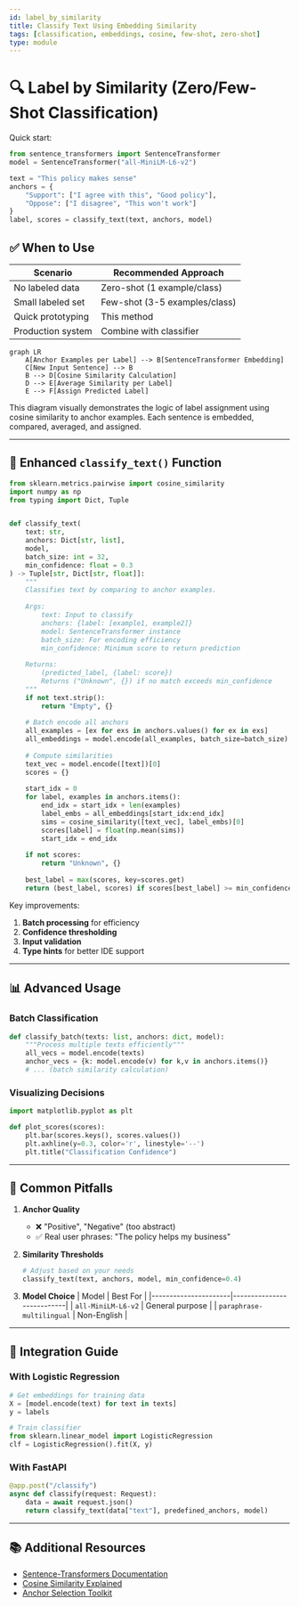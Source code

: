 ```yaml
---
id: label_by_similarity
title: Classify Text Using Embedding Similarity
tags: [classification, embeddings, cosine, few-shot, zero-shot]
type: module
---
```


# 🔍 Label by Similarity (Zero/Few-Shot Classification)

Quick start:
```python
from sentence_transformers import SentenceTransformer
model = SentenceTransformer("all-MiniLM-L6-v2")

text = "This policy makes sense"
anchors = {
    "Support": ["I agree with this", "Good policy"],
    "Oppose": ["I disagree", "This won't work"]
}
label, scores = classify_text(text, anchors, model)
```

## ✅ When to Use
| Scenario              | Recommended Approach      |
|-----------------------|--------------------------|
| No labeled data       | Zero-shot (1 example/class) |
| Small labeled set     | Few-shot (3-5 examples/class) |
| Quick prototyping     | This method              |
| Production system     | Combine with classifier  |

```mermaid
graph LR
    A[Anchor Examples per Label] --> B[SentenceTransformer Embedding]
    C[New Input Sentence] --> B
    B --> D[Cosine Similarity Calculation]
    D --> E[Average Similarity per Label]
    E --> F[Assign Predicted Label]

```

This diagram visually demonstrates the logic of label assignment using cosine similarity to anchor examples. Each sentence is embedded, compared, averaged, and assigned.

---

## 🧱 Enhanced `classify_text()` Function


```python
from sklearn.metrics.pairwise import cosine_similarity
import numpy as np
from typing import Dict, Tuple


def classify_text(
    text: str, 
    anchors: Dict[str, list], 
    model,
    batch_size: int = 32,
    min_confidence: float = 0.3
) -> Tuple[str, Dict[str, float]]:
    """
    Classifies text by comparing to anchor examples.
    
    Args:
        text: Input to classify
        anchors: {label: [example1, example2]} 
        model: SentenceTransformer instance
        batch_size: For encoding efficiency
        min_confidence: Minimum score to return prediction
    
    Returns:
        (predicted_label, {label: score})
        Returns ("Unknown", {}) if no match exceeds min_confidence
    """
    if not text.strip():
        return "Empty", {}
    
    # Batch encode all anchors
    all_examples = [ex for exs in anchors.values() for ex in exs]
    all_embeddings = model.encode(all_examples, batch_size=batch_size)
    
    # Compute similarities
    text_vec = model.encode([text])[0]
    scores = {}
    
    start_idx = 0
    for label, examples in anchors.items():
        end_idx = start_idx + len(examples)
        label_embs = all_embeddings[start_idx:end_idx]
        sims = cosine_similarity([text_vec], label_embs)[0]
        scores[label] = float(np.mean(sims))
        start_idx = end_idx
    
    if not scores:
        return "Unknown", {}
        
    best_label = max(scores, key=scores.get)
    return (best_label, scores) if scores[best_label] >= min_confidence else ("Unknown", scores)
```

Key improvements:
1. **Batch processing** for efficiency
2. **Confidence thresholding**
3. **Input validation**
4. **Type hints** for better IDE support

---

## 📊 Advanced Usage

### Batch Classification
```python
def classify_batch(texts: list, anchors: dict, model):
    """Process multiple texts efficiently"""
    all_vecs = model.encode(texts)
    anchor_vecs = {k: model.encode(v) for k,v in anchors.items()}
    # ... (batch similarity calculation)
```

### Visualizing Decisions
```python
import matplotlib.pyplot as plt

def plot_scores(scores):
    plt.bar(scores.keys(), scores.values())
    plt.axhline(y=0.3, color='r', linestyle='--') 
    plt.title("Classification Confidence")
```

---

## 🚨 Common Pitfalls

1. **Anchor Quality**
   - ❌ "Positive", "Negative" (too abstract)
   - ✅ Real user phrases: "The policy helps my business"

2. **Similarity Thresholds**
   ```python
   # Adjust based on your needs
   classify_text(text, anchors, model, min_confidence=0.4)
   ```

3. **Model Choice**
   | Model                | Best For                  |
   |----------------------|---------------------------|
   | `all-MiniLM-L6-v2`   | General purpose           |
   | `paraphrase-multilingual` | Non-English       |

---

## 🔗 Integration Guide

### With Logistic Regression
```python
# Get embeddings for training data
X = [model.encode(text) for text in texts]
y = labels

# Train classifier
from sklearn.linear_model import LogisticRegression
clf = LogisticRegression().fit(X, y)
```

### With FastAPI
```python
@app.post("/classify")
async def classify(request: Request):
    data = await request.json()
    return classify_text(data["text"], predefined_anchors, model)
```

---

## 📚 Additional Resources
- [Sentence-Transformers Documentation](https://www.sbert.net)
- [Cosine Similarity Explained](https://example.com/cosine-guide)
- [Anchor Selection Toolkit](./anchor_toolkit.md)